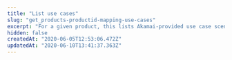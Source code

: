 ```yaml
---
title: "List use cases"
slug: "get_products-productid-mapping-use-cases"
excerpt: "For a given product, this lists Akamai-provided use case scenarios that help optimally map different types of traffic across the Akamai edge network. Optionally run this operation to gather values before [creating a new edge hostname](https://papi-akamai.readme.io/reference/edgehostnames#post_edgehostnames)."
hidden: false
createdAt: "2020-06-05T12:53:06.472Z"
updatedAt: "2020-06-10T13:41:37.363Z"
---
```

